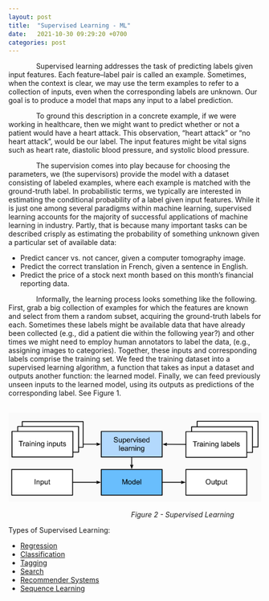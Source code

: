 ```yaml
---
layout: post
title:  "Supervised Learning - ML"
date:   2021-10-30 09:29:20 +0700
categories: post
---
```


&nbsp;&nbsp;&nbsp;&nbsp;&nbsp;&nbsp;&nbsp;&nbsp;&nbsp;&nbsp;&nbsp;&nbsp;&nbsp;
Supervised learning addresses the task of predicting labels given input features. Each feature–label pair is called an example. 
Sometimes, when the context is clear, we may use the term examples to refer to a collection of inputs, even when the corresponding 
labels are unknown. Our goal is to produce a model that maps any input to a label prediction.

&nbsp;&nbsp;&nbsp;&nbsp;&nbsp;&nbsp;&nbsp;&nbsp;&nbsp;&nbsp;&nbsp;&nbsp;&nbsp;
To ground this description in a concrete example, if we were working in healthcare, then we might want to predict whether or not 
a patient would have a heart attack. This observation, “heart attack” or “no heart attack”, would be our label. The input features 
might be vital signs such as heart rate, diastolic blood pressure, and systolic blood pressure.

&nbsp;&nbsp;&nbsp;&nbsp;&nbsp;&nbsp;&nbsp;&nbsp;&nbsp;&nbsp;&nbsp;&nbsp;&nbsp;
The supervision comes into play because for choosing the parameters, we (the supervisors) provide the model with a dataset 
consisting of labeled examples, where each example is matched with the ground-truth label. In probabilistic terms, we typically 
are interested in estimating the conditional probability of a label given input features. While it is just one among several 
paradigms within machine learning, supervised learning accounts for the majority of successful applications of machine learning 
in industry. Partly, that is because many important tasks can be described crisply as estimating the probability of something
unknown given a particular set of available data:

- Predict cancer vs. not cancer, given a computer tomography image.
- Predict the correct translation in French, given a sentence in English.
- Predict the price of a stock next month based on this month’s financial reporting data.

&nbsp;&nbsp;&nbsp;&nbsp;&nbsp;&nbsp;&nbsp;&nbsp;&nbsp;&nbsp;&nbsp;&nbsp;&nbsp;
Informally, the learning process looks something like the following. First, grab a big collection of examples for which the 
features are known and select from them a random subset, acquiring the ground-truth labels for each. Sometimes these labels 
might be available data that have already been collected (e.g., did a patient die within the following year?) and other times 
we might need to employ human annotators to label the data, (e.g., assigning images to categories). Together, these inputs and 
corresponding labels comprise the training set. We feed the training dataset into a supervised learning algorithm, a function 
that takes as input a dataset and outputs another function: the learned model. Finally, we can feed previously unseen inputs
to the learned model, using its outputs as predictions of the corresponding label. See Figure 1.

 &nbsp;&nbsp;&nbsp;&nbsp;&nbsp;&nbsp;&nbsp;&nbsp;&nbsp;&nbsp;&nbsp;&nbsp;&nbsp;&nbsp;&nbsp;&nbsp;&nbsp;&nbsp; 
![supervised](../../assets/posts_images/supervised_0.png)

&nbsp;&nbsp;&nbsp;&nbsp;&nbsp;&nbsp;&nbsp;&nbsp;&nbsp;&nbsp;&nbsp;&nbsp;&nbsp;&nbsp;&nbsp;&nbsp;&nbsp;&nbsp;
&nbsp;&nbsp;&nbsp;&nbsp;&nbsp;&nbsp;&nbsp;&nbsp;&nbsp;&nbsp;&nbsp;&nbsp;&nbsp;&nbsp;&nbsp;&nbsp;&nbsp;&nbsp;
&nbsp;&nbsp;&nbsp;&nbsp;&nbsp;&nbsp;&nbsp;&nbsp;&nbsp;&nbsp;&nbsp;&nbsp;&nbsp;&nbsp;&nbsp;&nbsp;&nbsp;&nbsp;
&nbsp;&nbsp;&nbsp;&nbsp;&nbsp;*Figure 2 - Supervised Learning*

Types of Supervised Learning:

   - [Regression](https://nikolaandro.github.io/regression/)
   - [Classification](https://nikolaandro.github.io/classification/)
   - [Tagging]()
   - [Search]()
   - [Recommender Systems]()
   - [Sequence Learning]()
